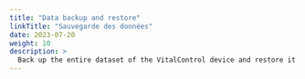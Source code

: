 ```yaml
---
title: "Data backup and restore"
linkTitle: "Sauvegarde des données"
date: 2023-07-20
weight: 10
description: >
  Back up the entire dataset of the VitalControl device and restore it on another device.
---
```

